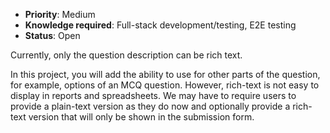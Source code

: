 * **Priority**: Medium
* **Knowledge required**: Full-stack development/testing, E2E testing
* **Status**: Open

Currently, only the question description can be rich text.

In this project, you will add the ability to use for other parts of the question, for example, options of an MCQ question. However, rich-text is not easy to display in reports and spreadsheets. We may have to require users to provide a plain-text version as they do now and optionally provide a rich-text version that will only be shown in the submission form.
